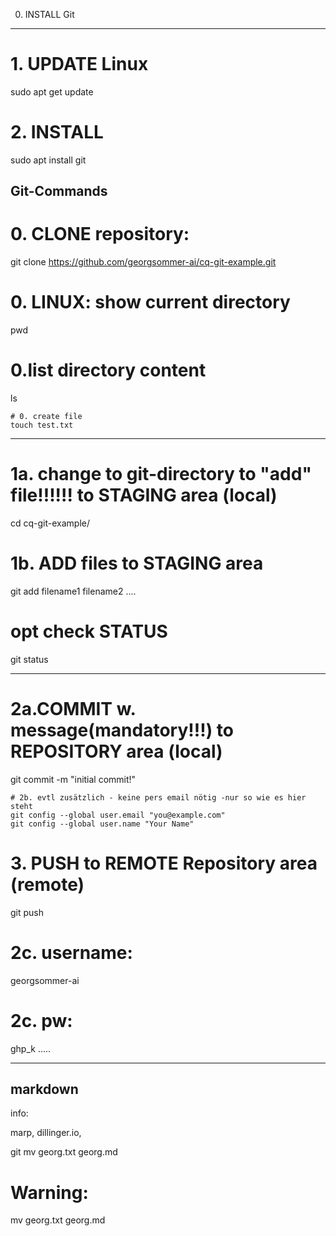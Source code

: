 0. INSTALL Git
--------------------

# 1. UPDATE Linux
sudo apt get update

# 2. INSTALL
sudo apt install git





Git-Commands
---------------------

# 0. CLONE repository:
git clone https://github.com/georgsommer-ai/cq-git-example.git

# 0. LINUX: show current directory
pwd

# 0.list directory content
ls

	# 0. create file
	touch test.txt

---

# 1a. change to git-directory to "add" file!!!!!! to STAGING area (local)
cd cq-git-example/ 

# 1b. ADD files to STAGING area
git add filename1 filename2 ....

#  opt check STATUS
git status

---

# 2a.COMMIT w. message(mandatory!!!) to REPOSITORY area (local)
git commit -m "initial commit!"

	# 2b. evtl zusätzlich - keine pers email nötig -nur so wie es hier steht
	git config --global user.email "you@example.com"
	git config --global user.name "Your Name"


# 3. PUSH to REMOTE Repository area (remote)
git push

# 2c. username:
georgsommer-ai

# 2c. pw:
ghp_k .....


--------------------------
markdown 
--------------------------

info:

marp, dillinger.io,

git mv georg.txt georg.md

# Warning:  
mv georg.txt georg.md




